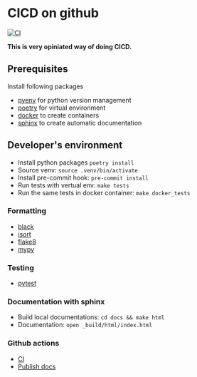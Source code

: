 # CICD on github

[![CI](https://github.com/khatkeashish/PythonCICD/actions/workflows/ci.yml/badge.svg)](https://github.com/khatkeashish/PythonCICD/actions/workflows/ci.yml)


**This is very opiniated way of doing CICD.**


## Prerequisites
Install following packages
- [pyenv](https://github.com/pyenv/pyenv) for python version management
- [poetry](https://python-poetry.org/docs/) for virtual environment
- [docker](https://www.docker.com/) to create containers
- [sphinx](https://www.sphinx-doc.org/en/master/index.html) to create automatic documentation

## Developer's environment
- Install python packages `poetry install`
- Source venv: `source .venv/bin/activate`
- Install pre-commit hook: `pre-commit install`
- Run tests with vertual env: `make tests`
- Run the same tests in docker container: `make docker_tests`


<!-- ## CICD components -->

### Formatting
- [black](https://github.com/psf/black)
- [isort](https://pycqa.github.io/isort/)
- [flake8](https://flake8.pycqa.org/en/latest/)
- [mypy](http://mypy-lang.org/)

### Testing
- [pytest](https://docs.pytest.org/en/7.2.x/)

### Documentation with sphinx
- Build local documentations: `cd docs && make html`
- Documentation: `open _build/html/index.html`

### Github actions
- [CI](./.github/workflows/ci.yml)
- [Publish docs](./.github/workflows/docs.yml)



